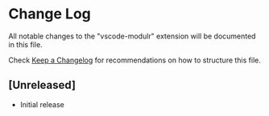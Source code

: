 # Change Log

All notable changes to the "vscode-modulr" extension will be documented in this file.

Check [Keep a Changelog](http://keepachangelog.com/) for recommendations on how to structure this file.

## [Unreleased]

- Initial release